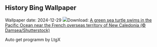 ## History Bing Wallpaper
Wallpaper date: 2024-12-29
![](https://www.bing.com/th?id=OHR.CoralTurtle_EN-GB3087704851_UHD.jpg&w=1000)Download: [A green sea turtle swims in the Pacific Ocean near the French overseas territory of New Caledonia (© Damsea/Shutterstock)](https://www.bing.com/th?id=OHR.CoralTurtle_EN-GB3087704851_UHD.jpg)

Auto get programm by LtgX
